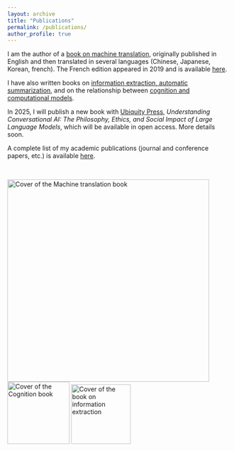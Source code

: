 ```yaml
---
layout: archive
title: "Publications"
permalink: /publications/
author_profile: true
---
```


I am the author of a [book on machine translation](https://mitpress.mit.edu/9780262534215/machine-translation/), originally published in English and then translated in several languages (Chinese, Japanese, Korean, french). The French edition appeared in 2019 and is available [here](https://www.odilejacob.fr/catalogue/sciences/informatique/babel-20_9782738148490.php). 

I have also written books on [information extraction, automatic summarization](https://link.springer.com/book/10.1007/978-3-642-28569-1), and on the relationship between [cognition and computational models](https://www.cambridge.org/core/books/language-cognition-and-computational-models/90CC7DBA6CADB1FE361266D311CB4413). 

In 2025, I will publish a new book with [Ubiquity Press](https://ubiquitypress.com/), *Understanding Conversational AI: The Philosophy, Ethics, and Social Impact of Large Language Models*, which will be available in open access. More details soon.

A complete list of my academic publications (journal and conference papers, etc.) is available [here](https://cv.hal.science/thierry-poibeau).

  

<BR>
       
<img src="https://tpoibeau.github.io/images/mt-poib-ch.png" alt="Cover of the Machine translation book" width="455"/>  <img src="https://tpoibeau.github.io/images/poib-cup.png" alt="Cover of the Cognition book" width="140"/>   <img src="https://tpoibeau.github.io/images/IE-springer.png" alt="Cover of the book on information extraction" width="134"/>
